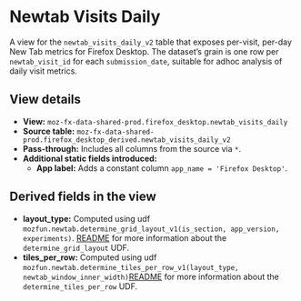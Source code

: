# Newtab Visits Daily

A view for the `newtab_visits_daily_v2` table that exposes per-visit, per-day New Tab metrics for Firefox Desktop. The
dataset’s grain is one row per
`newtab_visit_id` for each `submission_date`, suitable for adhoc analysis of daily visit metrics.

## View details
- **View:** `moz-fx-data-shared-prod.firefox_desktop.newtab_visits_daily`
- **Source table:** `moz-fx-data-shared-prod.firefox_desktop_derived.newtab_visits_daily_v2`
- **Pass-through:** Includes all columns from the source via `*`.
- **Additional static fields introduced:**
  - **App label:** Adds a constant column `app_name = 'Firefox Desktop'`.

## Derived fields in the view
- **layout_type:** Computed using udf `mozfun.newtab.determine_grid_layout_v1(is_section, app_version, experiments)`. [README](https://github.com/mozilla/bigquery-etl/blob/main/sql/mozfun/newtab/determine_grid_layout_v1/README.md) for more information about the `determine_grid_layout` UDF.
- **tiles_per_row:** Computed using udf `mozfun.newtab.determine_tiles_per_row_v1(layout_type,
newtab_window_inner_width)`[README](https://github.com/mozilla/bigquery-etl/blob/main/sql/mozfun/newtab/determine_tiles_per_row_v1/README.md) for more information about the `determine_tiles_per_row` UDF.
